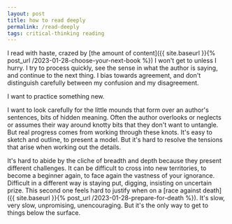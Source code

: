 ```yaml
---
layout: post
title: how to read deeply
permalink: /read-deeply
tags: critical-thinking reading
---
```


I read with haste, crazed by [the amount of content]({{ site.baseurl }}{% post_url /2023-01-28-choose-your-next-book %}) I won't get to unless I hurry.
I try to process quickly, see the sense in what the author is saying, and continue to the next thing.
I bias towards agreement, and don't distinguish carefully between my confusion and my disagreement.

I want to practice something new.

I want to look carefully for the little mounds that form over an author's sentences, bits of hidden meaning.
Often the author overlooks or neglects or assumes their way around knotty bits that they don't want to untangle.
But real progress comes from working through these knots.
It's easy to sketch and outline, to present a model.
But it's hard to resolve the tensions that arise when working out the details.

It's hard to abide by the cliche of breadth and depth because they present different challenges.
It can be difficult to cross into new territories, to become a beginner again, to face again the vastness of your ignorance.
Difficult in a different way is staying put, digging, insisting on uncertain prize.
This second one feels hard to justify when on a [race against death]({{ site.baseurl }}{% post_url /2023-01-28-prepare-for-death %}).
It's slow, very slow, unpromising, unencouraging.
But it's the only way to get to things below the surface.